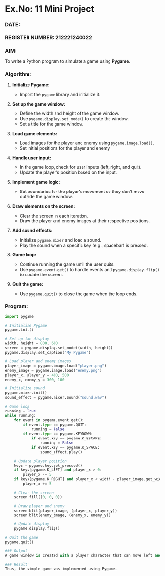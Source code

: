 # Ex.No: 11 Mini Project  
### DATE:  
### REGISTER NUMBER: 212221240022

### AIM:  
To write a Python program to simulate a game using **Pygame**.

### Algorithm:
1. **Initialize Pygame:**
   - Import the `pygame` library and initialize it.
   
2. **Set up the game window:**
   - Define the width and height of the game window.
   - Use `pygame.display.set_mode()` to create the window.
   - Set a title for the game window.

3. **Load game elements:**
   - Load images for the player and enemy using `pygame.image.load()`.
   - Set initial positions for the player and enemy.

4. **Handle user input:**
   - In the game loop, check for user inputs (left, right, and quit).
   - Update the player's position based on the input.
   
5. **Implement game logic:**
   - Set boundaries for the player's movement so they don’t move outside the game window.

6. **Draw elements on the screen:**
   - Clear the screen in each iteration.
   - Draw the player and enemy images at their respective positions.
   
7. **Add sound effects:**
   - Initialize `pygame.mixer` and load a sound.
   - Play the sound when a specific key (e.g., spacebar) is pressed.

8. **Game loop:**
   - Continue running the game until the user quits.
   - Use `pygame.event.get()` to handle events and `pygame.display.flip()` to update the screen.

9. **Quit the game:**
   - Use `pygame.quit()` to close the game when the loop ends.

### Program:
```python
import pygame

# Initialize Pygame
pygame.init()

# Set up the display
width, height = 800, 600
screen = pygame.display.set_mode((width, height))
pygame.display.set_caption("My Pygame")

# Load player and enemy images
player_image = pygame.image.load("player.png")
enemy_image = pygame.image.load("enemy.png")
player_x, player_y = 400, 500
enemy_x, enemy_y = 300, 100

# Initialize sound
pygame.mixer.init()
sound_effect = pygame.mixer.Sound("sound.wav")

# Game loop
running = True
while running:
    for event in pygame.event.get():
        if event.type == pygame.QUIT:
            running = False
        if event.type == pygame.KEYDOWN:
            if event.key == pygame.K_ESCAPE:
                running = False
            if event.key == pygame.K_SPACE:
                sound_effect.play()

    # Update player position
    keys = pygame.key.get_pressed()
    if keys[pygame.K_LEFT] and player_x > 0:
        player_x -= 5
    if keys[pygame.K_RIGHT] and player_x < width - player_image.get_width():
        player_x += 5

    # Clear the screen
    screen.fill((0, 0, 0))

    # Draw player and enemy
    screen.blit(player_image, (player_x, player_y))
    screen.blit(enemy_image, (enemy_x, enemy_y))

    # Update display
    pygame.display.flip()

# Quit the game
pygame.quit()

### Output:
A game window is created with a player character that can move left and right using the arrow keys. Pressing the spacebar plays a sound. The game continues running until the user quits by closing the window or pressing the escape key.

### Result:
Thus, the simple game was implemented using Pygame.
